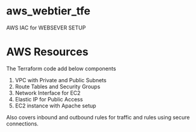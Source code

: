# aws_webtier_tfe
AWS IAC for WEBSEVER SETUP

# AWS Resources 

The Terraform code add below components 

1. VPC with Private and Public Subnets
2. Route Tables and Security Groups
3. Network Interface for EC2
4. Elastic IP for Public Access
5. EC2 instance with Apache setup

Also covers inbound and outbound rules for traffic and rules using secure connections.